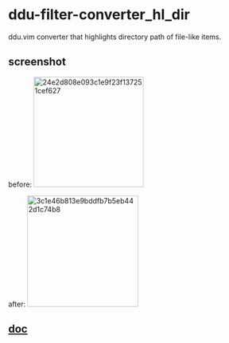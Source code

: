 # ddu-filter-converter_hl_dir

ddu.vim converter that highlights directory path of file-like items.

## screenshot

before:
<img width="221" alt="24e2d808e093c1e9f23f137251cef627" src="https://github.com/kyoh86/ddu-filter-converter_hl_dir/assets/5582459/e7da5ce4-af97-492c-b1ba-b17272fd9274">

after:
<img width="223" alt="3c1e46b813e9bddfb7b5eb442d1c74b8" src="https://github.com/kyoh86/ddu-filter-converter_hl_dir/assets/5582459/bf3648a2-5f33-4c86-b693-ed972b3c511a">

## [doc](./doc)
